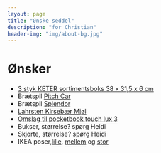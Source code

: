 ```yaml
---
layout: page
title: "Ønske seddel"
description: "for Christian"
header-img: "img/about-bg.jpg"
---
```

# Ønsker

 * [3 styk KETER sortimentsboks 38 x 31,5 x 6 cm](https://www.jemogfix.dk/keter-sortimentsboks-38-x-31-5-x-6-cm/3142/9037211/)
 * Brætspil [Pitch Car](https://www.hyggeonkel.dk/produkt/pitch-car)
 * Brætspil [Splendor](https://www.hyggeonkel.dk/produkt/splendor-dansk)
 * [Lahrsten Kirsebær Mjøl](https://www.lahrsten.dk/produkter/12kirsebaermjod.html)
 * [Omslag til pocketbook touch lux 3](https://www.conradelektronik.dk/?websale8=conrad-dk&pi=1462095)
 * Bukser, størrelse? spørg Heidi
 * Skjorte, størrelse? spørg Heidi
 * IKEA poser,[lille](https://www.ikea.com/dk/da/catalog/products/20339284/), [mellem](https://www.ikea.com/dk/da/catalog/products/50342237/) og [stor](https://www.ikea.com/dk/da/catalog/products/80339281/)
 


